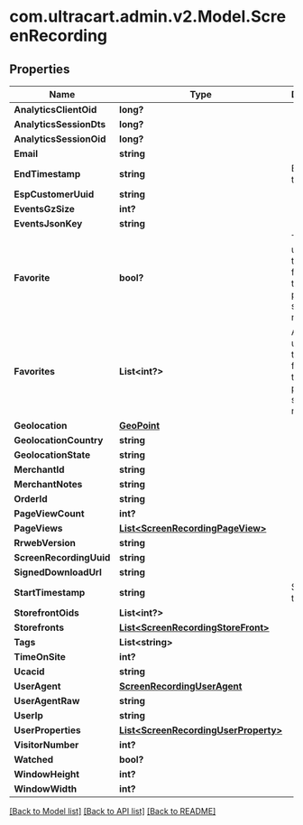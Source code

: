 # com.ultracart.admin.v2.Model.ScreenRecording
## Properties

Name | Type | Description | Notes
------------ | ------------- | ------------- | -------------
**AnalyticsClientOid** | **long?** |  | [optional] 
**AnalyticsSessionDts** | **long?** |  | [optional] 
**AnalyticsSessionOid** | **long?** |  | [optional] 
**Email** | **string** |  | [optional] 
**EndTimestamp** | **string** | Ending timestamp | [optional] 
**EspCustomerUuid** | **string** |  | [optional] 
**EventsGzSize** | **int?** |  | [optional] 
**EventsJsonKey** | **string** |  | [optional] 
**Favorite** | **bool?** | True if the user calling the API has favorited this particular screen recording. | [optional] 
**Favorites** | **List&lt;int?&gt;** | Array of user ids that favorited this particular screen recording. | [optional] 
**Geolocation** | [**GeoPoint**](GeoPoint.md) |  | [optional] 
**GeolocationCountry** | **string** |  | [optional] 
**GeolocationState** | **string** |  | [optional] 
**MerchantId** | **string** |  | [optional] 
**MerchantNotes** | **string** |  | [optional] 
**OrderId** | **string** |  | [optional] 
**PageViewCount** | **int?** |  | [optional] 
**PageViews** | [**List&lt;ScreenRecordingPageView&gt;**](ScreenRecordingPageView.md) |  | [optional] 
**RrwebVersion** | **string** |  | [optional] 
**ScreenRecordingUuid** | **string** |  | [optional] 
**SignedDownloadUrl** | **string** |  | [optional] 
**StartTimestamp** | **string** | Starting timestamp | [optional] 
**StorefrontOids** | **List&lt;int?&gt;** |  | [optional] 
**Storefronts** | [**List&lt;ScreenRecordingStoreFront&gt;**](ScreenRecordingStoreFront.md) |  | [optional] 
**Tags** | **List&lt;string&gt;** |  | [optional] 
**TimeOnSite** | **int?** |  | [optional] 
**Ucacid** | **string** |  | [optional] 
**UserAgent** | [**ScreenRecordingUserAgent**](ScreenRecordingUserAgent.md) |  | [optional] 
**UserAgentRaw** | **string** |  | [optional] 
**UserIp** | **string** |  | [optional] 
**UserProperties** | [**List&lt;ScreenRecordingUserProperty&gt;**](ScreenRecordingUserProperty.md) |  | [optional] 
**VisitorNumber** | **int?** |  | [optional] 
**Watched** | **bool?** |  | [optional] 
**WindowHeight** | **int?** |  | [optional] 
**WindowWidth** | **int?** |  | [optional] 


[[Back to Model list]](../README.md#documentation-for-models) [[Back to API list]](../README.md#documentation-for-api-endpoints) [[Back to README]](../README.md)

